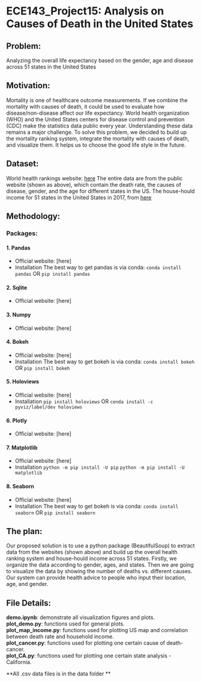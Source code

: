 # ECE143_Project15: Analysis on Causes of Death in the United States 

## Problem:  
Analyzing the overall life expectancy based on the gender, age and disease across 51 states in the United States


## Motivation: 
Mortality is one of healthcare outcome measurements. If we combine the mortality with causes of death, it could be used to evaluate how disease/non-disease affect our life expectancy. 
World health organization (WHO) and the United States centers for disease control and prevention (CDC) make the statistics data public every year. Understanding these data remains a major challenge. To solve this problem, we decided to build up the mortality ranking system, integrate the mortality with causes of death, and visualize them. It helps us to choose the good life style in the future. 

## Dataset:  
World health rankings website: [here](https://www.worldlifeexpectancy.com/usa-cause-of-death-by-age-and-gender)
The entire data are from the public website (shown as above), which contain the death rate, the causes of disease, gender, and the age for different states in the US. 
The house-hould income for 51 states in the United States in 2017, from [here]()

## Methodology:  
### Packages:  
#### 1. Pandas
* Official website: [here]
* Installation
    The best way to get pandas is via conda:
    `conda install pandas`
    OR
    `pip install pandas`

#### 2. Sqlite
* Official website: [here]


#### 3. Numpy
* Official website: [here]


#### 4. Bokeh
* Official website: [here]
* Installation
The best way to get bokeh is via conda:
`conda install bokeh`
OR
`pip install bokeh`


#### 5. Holoviews
* Official website: [here]
* Installation
  `pip install holoviews`
  OR
  `conda install -c pyviz/label/dev holoviews`



#### 6. Plotly
* Official website: [here]



#### 7. Matplotlib
* Official website: [here]
* Installation
  `python -m pip install -U pip`
  `python -m pip install -U matplotlib`



#### 8. Seaborn
* Official website: [here]
*	Installation
  The best way to get bokeh is via conda:
  `conda install seaborn`
  OR
  `pip install seaborn`


## The plan: 
Our proposed solution is to use a python package (BeautifulSoup) to extract data from the websites (shown above) and build up the overall health ranking system  and house-hould income across 51 states. Firstly, we organize the data according to gender, ages, and states.  Then we are going to visualize the data by showing the number of deaths vs. different causes.
Our system can provide health advice to people who input their location, age, and gender.

## File Details:
**demo.ipynb**: demonstrate all visualization figures and plots.  
**plot_demo.py**: functions used for general plots.  
**plot_map_income.py**: functions used for plotting US map and correlation between death rate and household income.  
**plot_cancer.py**: functions used for plotting one certain cause of death-cancer.  
**plot_CA.py**: functions used for plotting one certain state analysis - California.  

**All .csv data files is in the data folder **
